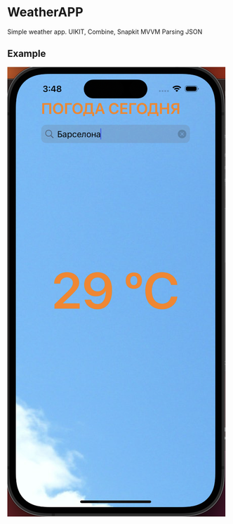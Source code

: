 # WeatherAPP
Simple weather app. UIKIT, Combine, Snapkit
MVVM
Parsing JSON


## Example

![mainScreen](https://github.com/RogulevS/weatherAPP/blob/main/WeatherApp/WeatherApp/Resources/Assets.xcassets/forREADME.imageset/Снимок%20экрана%202023-07-31%20в%2015.48.59.png)


